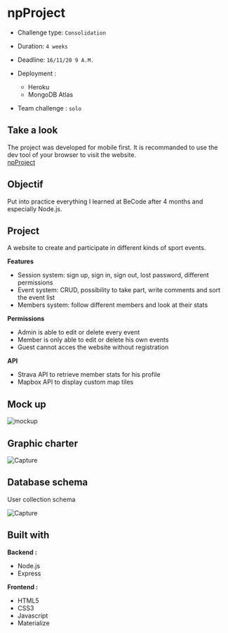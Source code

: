 # npProject

- Challenge type:  `Consolidation`
- Duration: `4 weeks`
- Deadline: `16/11/20 9 A.M.`
- Deployment :
	- Heroku
	- MongoDB Atlas

- Team challenge :  `solo`

## Take a look
The project was developed for mobile first. It is recommanded to use the dev tool of your browser to visit the website.   
[npProject](https://exonpproject.herokuapp.com/)

## Objectif
Put into practice everything I learned at BeCode after 4 months and especially Node.js.

## Project
A website to create and participate in different kinds of sport events.

**Features**
- Session system: sign up, sign in, sign out, lost password, different permissions
- Event system: CRUD, possibility to take part, write comments and sort the event list
- Members system: follow different members and look at their stats

**Permissions**
- Admin is able to edit or delete every event
- Member is only able to edit or delete his own events
- Guest cannot acces the website without registration

**API**
- Strava API to retrieve member stats for his profile
- Mapbox API to display custom map tiles

## Mock up
![mockup](https://user-images.githubusercontent.com/66431442/96180709-21380400-0f33-11eb-8c01-a3f91ec22ab0.jpg)

## Graphic charter
![Capture](https://user-images.githubusercontent.com/66431442/96180720-2301c780-0f33-11eb-86dc-aa02cb000f84.JPG)

## Database schema
User collection schema

![Capture](https://user-images.githubusercontent.com/66431442/96180885-6ceaad80-0f33-11eb-9d91-b6690fb66c07.JPG)

## Built with

**Backend :** 
- Node.js
- Express

**Frontend :** 
- HTML5
- CSS3
- Javascript
- Materialize
